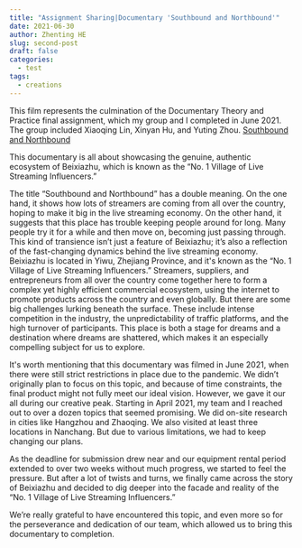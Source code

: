 ```yaml
---
title: "Assignment Sharing|Documentary 'Southbound and Northbound'"
date: 2021-06-30
author: Zhenting HE
slug: second-post
draft: false
categories:
  - test
tags:
  - creations
---
```


This film represents the culmination of the Documentary Theory and Practice final assignment, which my group and I completed in June 2021. The group included Xiaoqing Lin, Xinyan Hu, and Yuting Zhou.
<a href='https://www.youtube.com/embed/fs0eKWFKY6I?si=zshHu17F1S8e9HHF' target="_blank">Southbound and Northbound</a >

This documentary is all about showcasing the genuine, authentic ecosystem of Beixiazhu, which is known as the “No. 1 Village of Live Streaming Influencers.”

The title “Southbound and Northbound” has a double meaning. On the one hand, it shows how lots of streamers are coming from all over the country, hoping to make it big in the live streaming economy. On the other hand, it suggests that this place has trouble keeping people around for long. Many people try it for a while and then move on, becoming just passing through. This kind of transience isn’t just a feature of Beixiazhu; it’s also a reflection of the fast-changing dynamics behind the live streaming economy. Beixiazhu is located in Yiwu, Zhejiang Province, and it's known as the “No. 1 Village of Live Streaming Influencers.” Streamers, suppliers, and entrepreneurs from all over the country come together here to form a complex yet highly efficient commercial ecosystem, using the internet to promote products across the country and even globally. But there are some big challenges lurking beneath the surface. These include intense competition in the industry, the unpredictability of traffic platforms, and the high turnover of participants. This place is both a stage for dreams and a destination where dreams are shattered, which makes it an especially compelling subject for us to explore.

It's worth mentioning that this documentary was filmed in June 2021, when there were still strict restrictions in place due to the pandemic. We didn’t originally plan to focus on this topic, and because of time constraints, the final product might not fully meet our ideal vision. However, we gave it our all during our creative peak. Starting in April 2021, my team and I reached out to over a dozen topics that seemed promising. We did on-site research in cities like Hangzhou and Zhaoqing. We also visited at least three locations in Nanchang. But due to various limitations, we had to keep changing our plans.

As the deadline for submission drew near and our equipment rental period extended to over two weeks without much progress, we started to feel the pressure. But after a lot of twists and turns, we finally came across the story of Beixiazhu and decided to dig deeper into the facade and reality of the “No. 1 Village of Live Streaming Influencers.”

We’re really grateful to have encountered this topic, and even more so for the perseverance and dedication of our team, which allowed us to bring this documentary to completion.
